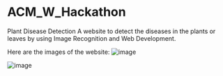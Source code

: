 # ACM_W_Hackathon
Plant Disease Detection
A website to detect the diseases in the plants or leaves by using Image Recognition and Web Development.


Here are the images of the website:
![image](https://user-images.githubusercontent.com/76958480/217143829-375cdac0-6382-4fbf-92fe-bc97db2cb6f6.png)

![image](https://user-images.githubusercontent.com/76958480/217143890-d9f4e1b3-433c-4788-bf7c-5c517c68aa7e.png)
